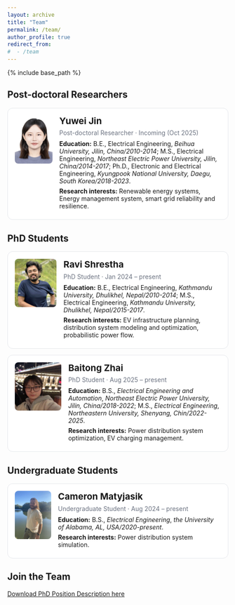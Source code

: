 ```yaml
---
layout: archive
title: "Team"
permalink: /team/
author_profile: true
redirect_from:
#  - /team
---
```


{% include base_path %}

<style>
  .team-card{
    display:flex; gap:16px; align-items:flex-start;
    border:1px solid #e5e7eb; border-radius:12px; padding:16px; margin:14px 0;
    background:#fff;
  }
  .team-card img{
    width:110px; height:110px; object-fit:cover; border-radius:8px;
  }
  .team-card h4{ margin:0 0 6px 0; }
  .team-meta{ color:#6b7280; margin-bottom:8px; }
  .team-card p{ margin:6px 0; }
  @media (max-width: 640px){
    .team-card{ flex-direction:column; align-items:flex-start; }
    .team-card img{ width:120px; height:120px; }
  }
</style>



Post-doctoral Researchers 
-----

<div class="team-card">
  <img src="../images/team/yuwei.jpg" alt="Yuwei Jin">
  <div>
    <h4 style="font-size:1.28rem; line-height:1.25;">Yuwei Jin</h4>
    <div class="team-meta">Post-doctoral Researcher · Incoming (Oct 2025)</div>
    <p><strong>Education:</strong> B.E., Electrical Engineering, <em>Beihua University, Jilin, China/2010-2014</em>; M.S., Electrical Engineering, <em>Northeast Electric Power University, Jilin, China/2014-2017</em>; Ph.D., Electronic and Electrical Engineering, <em>Kyungpook National University, Daegu, South Korea/2018-2023</em>.</p>
    <p><strong>Research interests:</strong> Renewable energy systems, Energy management system, smart grid reliability and resilience.</p>
    <!-- Optional links -->
    <!-- <p><a href="mailto:ravi@ua.edu">Email</a> · <a href="https://scholar.google.com/...">Scholar</a> · <a href="https://www.linkedin.com/in/...">LinkedIn</a></p> -->
  </div>
</div>


PhD Students
-----

<div class="team-card">
  <img src="../images/team/ravi.jpg" alt="Ravi Shrestha">
  <div>
    <h4 style="font-size:1.28rem; line-height:1.25;">Ravi Shrestha</h4>
    <div class="team-meta">PhD Student · Jan 2024 – present</div>
    <p><strong>Education:</strong> B.E., Electrical Engineering, <em>Kathmandu University, Dhulikhel, Nepal/2010-2014</em>; M.S., Electrical Engineering, <em>Kathmandu University, Dhulikhel, Nepal/2015-2017</em>.</p>
    <p><strong>Research interests:</strong> EV infrastructure planning, distribution system modeling and optimization, probabilistic power flow.</p>
    <!-- Optional links -->
    <!-- <p><a href="mailto:ravi@ua.edu">Email</a> · <a href="https://scholar.google.com/...">Scholar</a> · <a href="https://www.linkedin.com/in/...">LinkedIn</a></p> -->
  </div>
</div>


<div class="team-card">
  <img src="../images/team/baitong.jpg" alt="Baitong Zhai">
  <div>
    <h4 style="font-size:1.28rem; line-height:1.25;">Baitong Zhai</h4>
    <div class="team-meta">PhD Student · Aug 2025 – present</div>
    <p><strong>Education:</strong> B.S., <em>Electrical Engineering and Automation</em>, <em>Northeast Electric Power University, Jilin, China/2018-2022</em>; M.S., <em>Electrical Engineering</em>, <em>Northeastern University, Shenyang, Chin/2022-2025</em>.</p>
    <p><strong>Research interests:</strong> Power distribution system optimization, EV charging management.</p>
    <!-- <p><a href="mailto:...">Email</a> · <a href="...">Scholar</a> · <a href="...">LinkedIn</a></p> -->
  </div>
</div>



Undergraduate Students
-----
<div class="team-card">
  <img src="../images/team/cameron.jpg" alt="Cameron Matyjasik">
  <div>
    <h4 style="font-size:1.28rem; line-height:1.25;">Cameron Matyjasik</h4>
    <div class="team-meta">Undergraduate Student · Aug 2024 – present</div>
    <p><strong>Education:</strong> B.S., <em>Electrical Engineering</em>, <em>the University of Alabama, AL, USA/2020-present</em>.</p>
    <p><strong>Research interests:</strong> Power distribution system simulation.</p>
    <!-- <p><a href="mailto:...">Email</a> · <a href="...">Scholar</a> · <a href="...">LinkedIn</a></p> -->
  </div>
</div>


Join the Team
-----
[Download PhD Position Description here](https://lushawangece.github.io//files/ad.pdf)
  